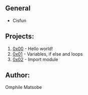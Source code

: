 ## 

## General
* Cisfun

## Projects:
1. [0x00](https://github.com/omphilejmatsobe/alx-higher_level_programming/tree/main/0x00-python-hello_world) - Hello world!
2. [0x01](https://github.com/omphilejmatsobe/alx-higher_level_programming/tree/main/0x01-python-if_else_loops_functions) - Variables, if else and loops
3. [0x02](https://github.com/omphilejmatsobe/alx-higher_level_programming/tree/main/0x02-python-import_modules) - Import module

## Author:
Omphile Matsobe
